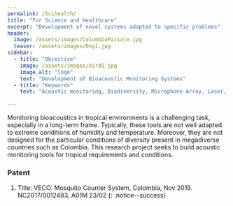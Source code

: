 ```yaml
---
permalink: /Scihealth/
title: "For Science and Healthcare"
excerpt: "Development of novel systems adapted to specific problems"
header:
  image: /assets/images/ColombiaPaisaje.jpg
  teaser: /assets/images/Dog1.jpg
sidebar:
  - title: "Objective"
    image: /assets/images/bird1.jpg
    image_alt: "logo"
    text: "Development of Bioacoustic Monitoring Systems"
  - title: "Keywords"
    text: "Acoustic monitoring, Biodiversity, Microphone Array, Laser, Mosquitoes"

---
```


Monitoring bioacoustics in tropical environments is a challenging task, 
especially in a long-term frame. Typically, these tools are not well adapted to extreme 
conditions of humidity and temperature. 
Moreover, they are not designed for the particular conditions of diversity present in megadiverse countries 
such as Colombia. This research project seeks to build acoustic monitoring tools for tropical requirements and conditions. 



### Patent
1.	Title: VECO: Mosquito Counter System, Colombia, Nov 2019. NC2017/0012483, A01M 23/02
{: .notice--success}


